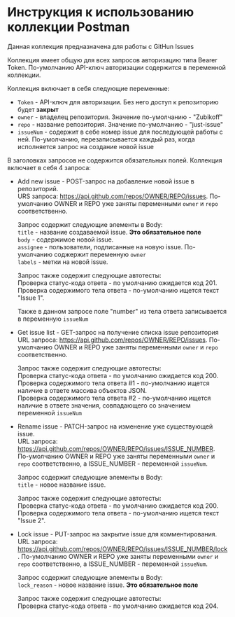 # Инструкция к использованию коллекции Postman
Данная коллекция предназначена для работы с GitHun Issues

Коллекция имеет общую для всех запросов авторизацию типа Bearer Token. По-умолчанию API-ключ авторизации содержится в переменной коллекции.

Коллекция включает в себя следующие переменные:
- `Token` - API-ключ для авторизации. Без него доступ к репозиторию будет **закрыт**
- `owner` - владелец репозитория. Значение по-умолчанию - "Zubikoff"
- `repo` - название репозитория. Значение по-умолчанию - "just-issue"
- `issueNum` - содержит в себе номер issue для последующей работы с ней. По-умолчанию, перезаписывается каждый раз, когда исполняется запрос на создание новой issue

В заголовках запросов не содержится обязательных полей.
Коллекция включает в себя 4 запроса:
- Add new issue - POST-запрос на добавление новой issue в репозиторий.  
  URS запроса: https://api.github.com/repos/OWNER/REPO/issues.
  По-умолчанию OWNER и REPO уже заняты переменными `owner` и `repo` соответственно.
    
  Запрос содержит следующие элементы в Body:  
  `title` - название создаваемой issue. **Это обязательное поле**  
  `body` - содержимое новой issue.  
  `assignee` - пользователи, подписанные на новую issue. По-умолчанию соджержит переменную `owner`  
  `labels` - метки на новой issue.
    
  Запрос также содержит следующие автотесты:  
  Проверка статус-кода ответа - по умолчанию ожидается код 201.  
  Проверка содержимого тела ответа - по-умолчанию ищется текст "Issue 1".

  Также в данном запросе поле "number" из тела ответа записывается в переменную `issueNum`
- Get issue list - GET-запрос на получение списка issue репозитория
  URL запроса: https://api.github.com/repos/OWNER/REPO/issues.
  По-умолчанию OWNER и REPO уже заняты переменными `owner` и `repo` соответственно.

  Запрос также содержит следующие автотесты:  
  Проверка статус-кода ответа - по умолчанию ожидается код 200.  
  Проверка содержимого тела ответа #1 - по-умолчанию ищется наличие в ответе массива объектов JSON.  
  Проверка содержимого тела ответа #2 - по-умолчанию ищется наличие в ответе значения, совпадающего со значением переменной `issueNum`
- Rename issue - PATCH-запрос на изменение уже существующей issue.  
  URL запроса: https://api.github.com/repos/OWNER/REPO/issues/ISSUE_NUMBER.
  По-умолчанию OWNER и REPO уже заняты переменными `owner` и `repo` соответственно, а ISSUE_NUMBER - переменной `issueNum`.

  Запрос содержит следующие элементы в Body:  
  `title` - новое название issue.

  Запрос также содержит следующие автотесты:  
  Проверка статус-кода ответа - по умолчанию ожидается код 200.  
  Проверка содержимого тела ответа - по-умолчанию ищется текст "Issue 2".
- Lock issue - PUT-запрос на закрытие issue для комментирования.  
  URL запроса: https://api.github.com/repos/OWNER/REPO/issues/ISSUE_NUMBER/lock.
  По-умолчанию OWNER и REPO уже заняты переменными `owner` и `repo` соответственно, а ISSUE_NUMBER - переменной `issueNum`.

  Запрос содержит следующие элементы в Body:  
  `lock_reason` - новое название issue. **Это обязательное поле**

  Запрос также содержит следующие автотесты:  
  Проверка статус-кода ответа - по умолчанию ожидается код 204.
